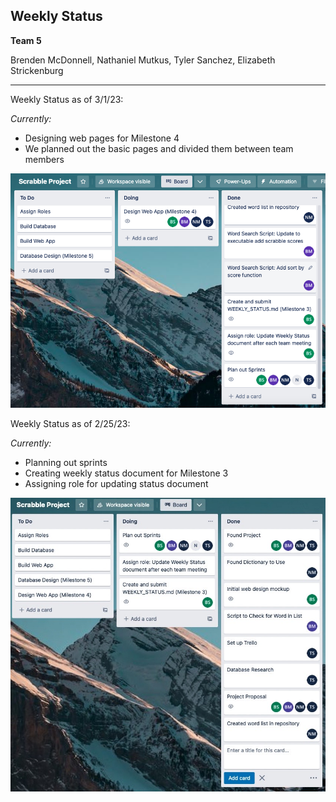 ## Weekly Status
**Team 5**

Brenden McDonnell, Nathaniel Mutkus, Tyler Sanchez, Elizabeth Strickenburg
______________

Weekly Status as of 3/1/23:

*Currently:*
- Designing web pages for Milestone 4
- We planned out the basic pages and divided them between team members

<img src="images/Weekly_Status_2023-03-01.png">

Weekly Status as of 2/25/23: 

*Currently:*
- Planning out sprints
- Creating weekly status document for Milestone 3
- Assigning role for updating status document

<img src="images/Trello_2_25_23.jpg">